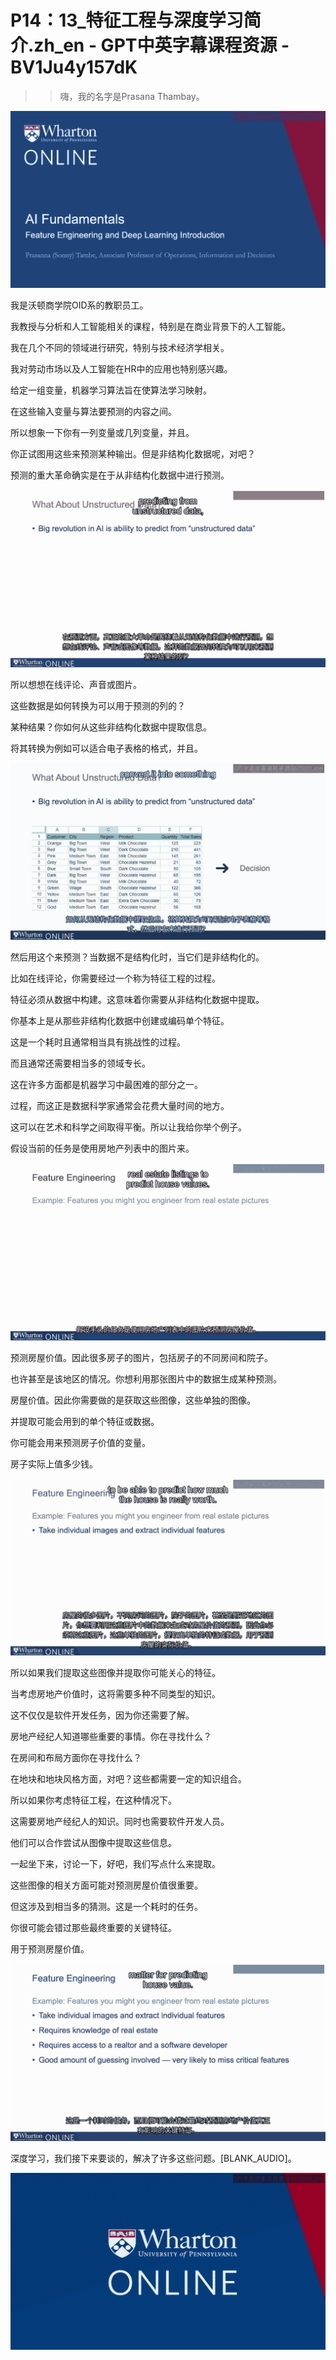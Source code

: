 # P14：13_特征工程与深度学习简介.zh_en - GPT中英字幕课程资源 - BV1Ju4y157dK

>> 嗨，我的名字是Prasana Thambay。

![](img/332ae0adff6d9a7441d962d49313dedc_1.png)

我是沃顿商学院OID系的教职员工。

我教授与分析和人工智能相关的课程，特别是在商业背景下的人工智能。

我在几个不同的领域进行研究，特别与技术经济学相关。

我对劳动市场以及人工智能在HR中的应用也特别感兴趣。

给定一组变量，机器学习算法旨在使算法学习映射。

在这些输入变量与算法要预测的内容之间。

所以想象一下你有一列变量或几列变量，并且。

你正试图用这些来预测某种输出。但是非结构化数据呢，对吧？

预测的重大革命确实是在于从非结构化数据中进行预测。

![](img/332ae0adff6d9a7441d962d49313dedc_3.png)

所以想想在线评论、声音或图片。

这些数据是如何转换为可以用于预测的列的？

某种结果？你如何从这些非结构化数据中提取信息。

将其转换为例如可以适合电子表格的格式，并且。

![](img/332ae0adff6d9a7441d962d49313dedc_5.png)

然后用这个来预测？当数据不是结构化时，当它们是非结构化的。

比如在线评论，你需要经过一个称为特征工程的过程。

特征必须从数据中构建。这意味着你需要从非结构化数据中提取。

你基本上是从那些非结构化数据中创建或编码单个特征。

这是一个耗时且通常相当具有挑战性的过程。

而且通常还需要相当多的领域专长。

这在许多方面都是机器学习中最困难的部分之一。

过程，而这正是数据科学家通常会花费大量时间的地方。

这可以在艺术和科学之间取得平衡。所以让我给你举个例子。

假设当前的任务是使用房地产列表中的图片来。

![](img/332ae0adff6d9a7441d962d49313dedc_7.png)

预测房屋价值。因此很多房子的图片，包括房子的不同房间和院子。

也许甚至是该地区的情况。你想利用那张图片中的数据生成某种预测。

房屋价值。因此你需要做的是获取这些图像，这些单独的图像。

并提取可能会用到的单个特征或数据。

你可能会用来预测房子价值的变量。

房子实际上值多少钱。

![](img/332ae0adff6d9a7441d962d49313dedc_9.png)

所以如果我们提取这些图像并提取你可能关心的特征。

当考虑房地产价值时，这将需要多种不同类型的知识。

这不仅仅是软件开发任务，因为你还需要了解。

房地产经纪人知道哪些重要的事情。你在寻找什么？

在房间和布局方面你在寻找什么？

在地块和地块风格方面，对吧？这些都需要一定的知识组合。

所以如果你考虑特征工程，在这种情况下。

这需要房地产经纪人的知识。同时也需要软件开发人员。

他们可以合作尝试从图像中提取这些信息。

一起坐下来，讨论一下，好吧，我们写点什么来提取。

这些图像的相关方面可能对预测房屋价值很重要。

但这涉及到相当多的猜测。这是一个耗时的任务。

你很可能会错过那些最终重要的关键特征。

用于预测房屋价值。

![](img/332ae0adff6d9a7441d962d49313dedc_11.png)

深度学习，我们接下来要谈的，解决了许多这些问题。[BLANK_AUDIO]。

![](img/332ae0adff6d9a7441d962d49313dedc_13.png)
